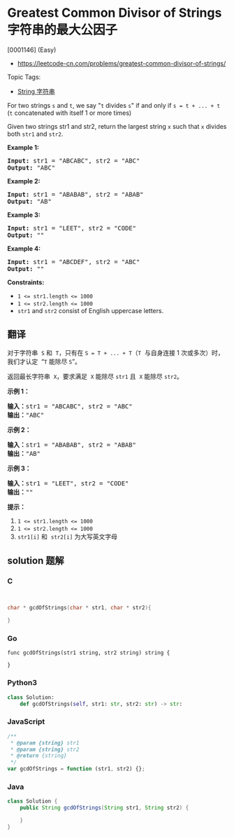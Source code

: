 # Greatest Common Divisor of Strings 字符串的最大公因子

[0001146] (Easy)

- https://leetcode-cn.com/problems/greatest-common-divisor-of-strings/

Topic Tags:

- [String 字符串](https://leetcode-cn.com/tag/string/)

For two strings `s` and `t`, we say "`t` divides `s`" if and only if `s = t + ... + t`  (`t` concatenated with itself 1 or more times)

Given two strings str1 and str2, return the largest string `x` such that `x` divides both `str1` and `str2`.

**Example 1:**

<pre><strong>Input:</strong> str1 = "ABCABC", str2 = "ABC"
<strong>Output:</strong> "ABC"
</pre>

**Example 2:**

<pre><strong>Input:</strong> str1 = "ABABAB", str2 = "ABAB"
<strong>Output:</strong> "AB"
</pre>

**Example 3:**

<pre><strong>Input:</strong> str1 = "LEET", str2 = "CODE"
<strong>Output:</strong> ""
</pre>

**Example 4:**

<pre><strong>Input:</strong> str1 = "ABCDEF", str2 = "ABC"
<strong>Output:</strong> ""
</pre>

**Constraints:**

- `1 <= str1.length <= 1000`
- `1 <= str2.length <= 1000`
- `str1` and `str2` consist of English uppercase letters.

## 翻译

对于字符串  `S` 和  `T`，只有在 `S = T + ... + T`（`T`  与自身连接 1 次或多次）时，我们才认定  “`T` 能除尽 `S`”。

返回最长字符串  `X`，要求满足  `X` 能除尽 `str1` 且  `X` 能除尽 `str2`。

**示例 1：**

<pre><strong>输入：</strong>str1 = "ABCABC", str2 = "ABC"
<strong>输出：</strong>"ABC"
</pre>

**示例 2：**

<pre><strong>输入：</strong>str1 = "ABABAB", str2 = "ABAB"
<strong>输出：</strong>"AB"
</pre>

**示例 3：**

<pre><strong>输入：</strong>str1 = "LEET", str2 = "CODE"
<strong>输出：</strong>""
</pre>

**提示：**

1.  `1 <= str1.length <= 1000`
2.  `1 <= str2.length <= 1000`
3.  `str1[i]` 和  `str2[i]` 为大写英文字母

## solution 题解

### C

```c


char * gcdOfStrings(char * str1, char * str2){

}
```

### Go

```golang
func gcdOfStrings(str1 string, str2 string) string {

}
```

### Python3

```python
class Solution:
    def gcdOfStrings(self, str1: str, str2: str) -> str:
```

### JavaScript

```javascript
/**
 * @param {string} str1
 * @param {string} str2
 * @return {string}
 */
var gcdOfStrings = function (str1, str2) {};
```

### Java

```java
class Solution {
    public String gcdOfStrings(String str1, String str2) {

    }
}
```
